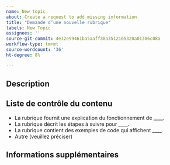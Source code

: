 ```yaml
---
name: New topic
about: Create a request to add missing information
title: "Demande d’une nouvelle rubrique"
labels: New Topic
assignees: ''
source-git-commit: 4e12e99461ba5aaff38a3512165328a01306c08a
workflow-type: tm+mt
source-wordcount: '36'
ht-degree: 8%

---
```



## Description

<!-- (REQUIRED) What topic is missing? -->

## Liste de contrôle du contenu

<!-- (REQUIRED) List specific information or details to include in this topic. -->

<!-- Use the following list as a starting point -->

- La rubrique fournit une explication du fonctionnement de ____.
- La rubrique décrit les étapes à suivre pour ____.
- La rubrique contient des exemples de code qui affichent ____.
- Autre (veuillez préciser)

## Informations supplémentaires

<!-- (OPTIONAL) Any information you already know or other online resources that cover this topic -->

<!--
Thank you for taking the time to report this issue!
GitHub Issues in this repo should relate to the applicable codebase.

Before submitting this issue, make sure you are complying with our Code of Conduct:
https://github.com/AdobeDocs/commerce-operations.en/blob/main/code-of-conduct.md

Issues that do not comply with our Code of Conduct or do not contain enough information may be closed at the maintainers' discretion.

Feel free to remove this section before creating this issue.
-->
